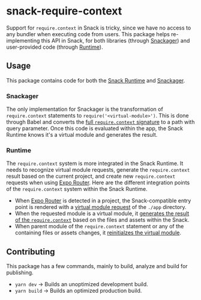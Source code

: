 # snack-require-context

Support for `require.context` in Snack is tricky, since we have no access to any bundler when executing code from users. This package helps re-implementing this API in Snack, for both libraries (through [Snackager](../../snackager/)) and user-provided code (through [Runtime](../../runtime/)).

## Usage

This package contains code for both the [Snack Runtime](../../runtime/) and [Snackager](../../snackager/).

### Snackager

The only implementation for Snackager is the transformation of `require.context` statements to `require('<virtual-module>')`.
This is done through Babel and converts the [full `require.context` signature](https://webpack.js.org/guides/dependency-management/#context-module-api) to a path with query parameter.
Once this code is evaluated within the app, the Snack Runtime knows it's a virtual module and generates the result.

### Runtime

The `require.context` system is more integrated in the Snack Runtime.
It needs to recognize virtual module requests, generate the `require.context` result based on the current project, and create new `require.context` requests when using [Expo Router](https://docs.expo.dev/routing/introduction/).
Here are the different integration points of the `require.context` system within the Snack Runtime.

- When [Expo Router](https://docs.expo.dev/routing/introduction/) is detected in a project, the Snack-compatible entry point is rendered with a [virtual module request](https://github.com/expo/snack/blob/0e0c11c044a20bec3b24e3b6bbe71f4cb4e1e4c2/runtime/src/App.tsx#L448-L450) of the `./app` directory.
- When the requested module is a virtual module, it [generates the result of the `require.context`](https://github.com/expo/snack/blob/0e0c11c044a20bec3b24e3b6bbe71f4cb4e1e4c2/runtime/src/Modules.tsx#L140-L166) based on the files and assets within the Snack.
- When parent module of the `require.context` statement or any of the containing files or assets changes, it [reinitialzes the virtual module](https://github.com/expo/snack/blob/0e0c11c044a20bec3b24e3b6bbe71f4cb4e1e4c2/runtime/src/Modules.tsx#L847-L860).

## Contributing

This package has a few commands, mainly to build, analyze and build for publishing.

- `yarn dev` → Builds an unoptimized development build.
- `yarn build` → Builds an optimized production build.
